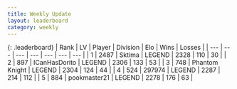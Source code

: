```yaml
---
title: Weekly Update
layout: leaderboard
category: weekly
---
```


{: .leaderboard}
| Rank | LV | Player | Division | Elo | Wins | Losses |
| --- | --- | --- | --- | --- | --- | --- |
| <span data-change="0">1</span> | 2487 | <span title="ID: 353063">Sktima</span> | LEGEND | <span data-change="28">2328</span> | <span data-change="39">110</span> | <span data-change="8">30</span> |
| <span data-change="4">2</span> | 897 | <span title="ID: 415713">ICanHasDorito</span> | LEGEND | <span data-change="78">2306</span> | <span data-change="30">133</span> | <span data-change="5">53</span> |
| <span data-change="1">3</span> | 748 | <span title="ID: 742939">Phantom Knight</span> | LEGEND | <span data-change="59">2304</span> | <span data-change="25">124</span> | <span data-change="4">44</span> |
| <span data-change="-1">4</span> | 524 | <span title="ID: 544038">297974</span> | LEGEND | <span data-change="35">2287</span> | <span data-change="35">214</span> | <span data-change="13">112</span> |
| <span data-change="-3">5</span> | 884 | <span title="ID: 652474">pookmaster21</span> | LEGEND | <span data-change="1">2278</span> | <span data-change="24">176</span> | <span data-change="7">63</span> |